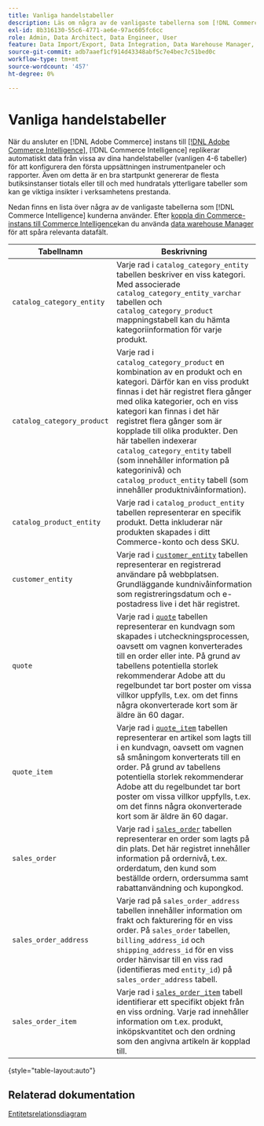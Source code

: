 ```yaml
---
title: Vanliga handelstabeller
description: Läs om några av de vanligaste tabellerna som [!DNL Commerce Intelligence] kunderna använder.
exl-id: 8b316130-55c6-4771-ae6e-97ac605fc6cc
role: Admin, Data Architect, Data Engineer, User
feature: Data Import/Export, Data Integration, Data Warehouse Manager, Commerce Tables
source-git-commit: adb7aaef1cf914d43348abf5c7e4bec7c51bed0c
workflow-type: tm+mt
source-wordcount: '457'
ht-degree: 0%

---
```


# Vanliga handelstabeller

När du ansluter en [!DNL Adobe Commerce] instans till [[!DNL Adobe Commerce Intelligence]](../importing-data/integrations/magento.md), [!DNL Commerce Intelligence] replikerar automatiskt data från vissa av dina handelstabeller (vanligen 4-6 tabeller) för att konfigurera den första uppsättningen instrumentpaneler och rapporter. Även om detta är en bra startpunkt genererar de flesta butiksinstanser tiotals eller till och med hundratals ytterligare tabeller som kan ge viktiga insikter i verksamhetens prestanda.

Nedan finns en lista över några av de vanligaste tabellerna som [!DNL Commerce Intelligence] kunderna använder. Efter [koppla din Commerce-instans till Commerce Intelligence](../../data-analyst/importing-data/integrations/magento.md)kan du använda [data warehouse Manager](../../data-analyst/data-warehouse-mgr/tour-dwm.md) för att spåra relevanta datafält.

| Tabellnamn | Beskrivning |
|---|---|
| `catalog_category_entity` | Varje rad i `catalog_category_entity` tabellen beskriver en viss kategori. Med associerade `catalog_category_entity_varchar` tabellen och `catalog_category_product` mappningstabell kan du hämta kategoriinformation för varje produkt. |
| `catalog_category_product` | Varje rad i `catalog_category_product` en kombination av en produkt och en kategori. Därför kan en viss produkt finnas i det här registret flera gånger med olika kategorier, och en viss kategori kan finnas i det här registret flera gånger som är kopplade till olika produkter. Den här tabellen indexerar `catalog_category_entity` tabell (som innehåller information på kategorinivå) och `catalog_product_entity` tabell (som innehåller produktnivåinformation). |
| `catalog_product_entity` | Varje rad i `catalog_product_entity` tabellen representerar en specifik produkt. Detta inkluderar när produkten skapades i ditt Commerce-konto och dess SKU. |
| `customer_entity` | Varje rad i [`customer_entity`](../data-warehouse-mgr/cust-ent-table.md) tabellen representerar en registrerad användare på webbplatsen. Grundläggande kundnivåinformation som registreringsdatum och e-postadress live i det här registret. |
| `quote` | Varje rad i [`quote`](../data-warehouse-mgr/sales-flat-quote-table.md) tabellen representerar en kundvagn som skapades i utcheckningsprocessen, oavsett om vagnen konverterades till en order eller inte. På grund av tabellens potentiella storlek rekommenderar Adobe att du regelbundet tar bort poster om vissa villkor uppfylls, t.ex. om det finns några okonverterade kort som är äldre än 60 dagar. |
| `quote_item` | Varje rad i [`quote_item`](../data-warehouse-mgr/sales-flat-quote-item-table.md) tabellen representerar en artikel som lagts till i en kundvagn, oavsett om vagnen så småningom konverterats till en order. På grund av tabellens potentiella storlek rekommenderar Adobe att du regelbundet tar bort poster om vissa villkor uppfylls, t.ex. om det finns några okonverterade kort som är äldre än 60 dagar. |
| `sales_order` | Varje rad i [`sales_order`](../data-warehouse-mgr/sales-flat-order-table.md) tabellen representerar en order som lagts på din plats. Det här registret innehåller information på ordernivå, t.ex. orderdatum, den kund som beställde ordern, ordersumma samt rabattanvändning och kupongkod. |
| `sales_order_address` | Varje rad på `sales_order_address` tabellen innehåller information om frakt och fakturering för en viss order. På `sales_order` tabellen, `billing_address_id` och `shipping_address_id` för en viss order hänvisar till en viss rad (identifieras med `entity_id`) på `sales_order_address` tabell. |
| `sales_order_item` | Varje rad i [`sales_order_item`](../data-warehouse-mgr/sales-flat-quote-item-table.md) tabell identifierar ett specifikt objekt från en viss ordning. Varje rad innehåller information om t.ex. produkt, inköpskvantitet och den ordning som den angivna artikeln är kopplad till. |

{style="table-layout:auto"}

## Relaterad dokumentation

[Entitetsrelationsdiagram](../data-warehouse-mgr/entity-rel-diag.md)
